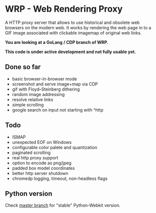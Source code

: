 # WRP - Web Rendering Proxy
A HTTP proxy server that allows to use historical and obsolete web browsers on the modern web. It works by rendering the web page in to a GIF image associated with clickable imagemap of original web links.

**You are looking at a GoLang / CDP branch of WRP.**

**This code is under active development and not fully usable yet.**


## Done so far
* basic browser-in-browser mode
* screenshot and serve image+map via CDP
* gif with Floyd–Steinberg dithering
* random image addressing
* resolve relative links
* simple scrolling
* google search on input not starting with ^http

## Todo
* ISMAP
* unexpected EOF on Windows
* configurable color palete and quantization
* paginated scrolling
* real http proxy support
* option to encode as png/jpeg
* padded box model coordinates
* better http server shutdown
* chromedp logging, timeout, non-headless flags

## Python version
Check [master branch](https://github.com/tenox7/wrp/tree/master) for "stable" Python-Webkit version.


